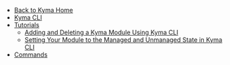 <!-- markdown-link-check-disable -->
* [Back to Kyma Home](/)
* [Kyma CLI](/cli/user/README.md)
* [Tutorials](/cli/user/tutorials/README.md)
    * [Adding and Deleting a Kyma Module Using Kyma CLI](/cli/user/tutorials/01-10-add-delete-modules)
    * [Setting Your Module to the Managed and Unmanaged State in Kyma CLI](/cli/user/tutorials/01-11-manage-unmanage-modules)
* [Commands](cli/user/gen-docs)
<!-- markdown-link-check-enable -->